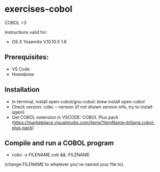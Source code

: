 # exercises-cobol
COBOL &lt;3

Instructions valid for:
* OS X Yosemite V.10.10.5 1.6

## Prerequisites:
- VS Code
- Homebrew

## Installation
- In terminal, install open-cobol/gnu-cobol: brew install open-cobol
- Check version: cobc --version (if not shown version info, try to install again)
- Get COBOL extension in VSCODE: COBOL Plus pack (https://marketplace.visualstudio.com/items?itemName=bitlang.cobol-plus-pack)

## Compile and run a COBOL program
- cobc -x FILENAME.cob && .FILENAME

(change FILENAME to whatever you've named your file to).

